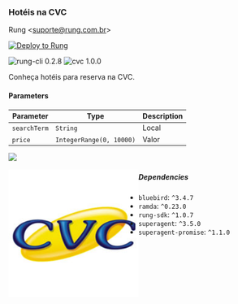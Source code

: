 ### Hotéis na CVC

Rung &lt;suporte@rung.com.br&gt;

[![Deploy to Rung](https://i.imgur.com/uijt57R.png)](https://app.rung.com.br/integration/cvc/customize)

![rung-cli 0.2.8](https://img.shields.io/badge/rung--cli-0.2.8-blue.svg?style=flat-square)
![cvc 1.0.0](https://img.shields.io/badge/cvc-1.0.0-green.svg?style=flat-square)

Conheça hotéis para reserva na CVC.

#### Parameters

|Parameter | Type | Description |
|----------|------|-------------|
| `searchTerm` | `String` | Local |
| `price` | `IntegerRange(0, 10000)` | Valor |

![](http://i.imgur.com/o9FvkNd.jpg)

<img align="left" width="256" src="./icon.png" />

##### Dependencies

- `bluebird`: `^3.4.7`
- `ramda`: `^0.23.0`
- `rung-sdk`: `^1.0.7`
- `superagent`: `^3.5.0`
- `superagent-promise`: `^1.1.0`
